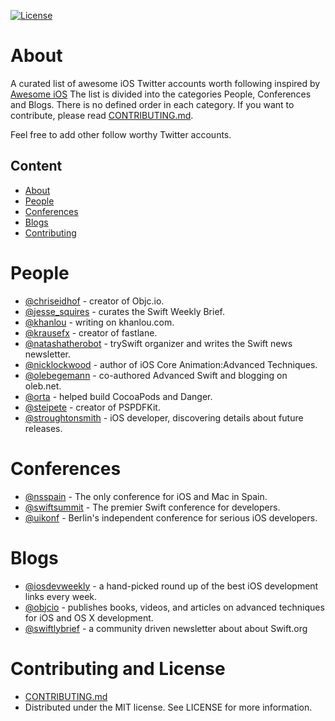 [![License](http://img.shields.io/badge/license-MIT-green.svg?style=flat)](https://github.com/carolanitz/awesome-ios-twitter/blob/master/LICENSE)
# About
A curated list of awesome iOS Twitter accounts worth following inspired by [Awesome iOS](https://github.com/vsouza/awesome-ios)
The list is divided into the categories People, Conferences and Blogs. There is no defined order in each category. If you want to contribute, please read [CONTRIBUTING.md](https://github.com/carolanitz/Awesome-iOS-Twitter/blob/master/CONTRIBUTING.md).

Feel free to add other follow worthy Twitter accounts.

## Content
* [About](#about)
* [People](#people)
* [Conferences](#conferences)
* [Blogs](#blogs)
* [Contributing](#contributing-and-license)

# People
* [@chriseidhof](https://twitter.com/chriseidhof) - creator of Objc.io.
* [@jesse_squires](https://twitter.com/jesse_squires) - curates the Swift Weekly Brief.
* [@khanlou](https://twitter.com/khanlou) - writing on khanlou.com.
* [@krausefx](https://twitter.com/krausefx) - creator of fastlane.
* [@natashatherobot](https://twitter.com/natashatherobot) - trySwift organizer and writes the Swift news newsletter.
* [@nicklockwood](https://twitter.com/nicklockwood) - author of iOS Core Animation:Advanced Techniques.
* [@olebegemann](https://twitter.com/olebegemann) - co-authored Advanced Swift and blogging on oleb.net.
* [@orta](https://twitter.com/orta) - helped build CocoaPods and Danger.
* [@steipete](https://twitter.com/steipete) - creator of PSPDFKit.
* [@stroughtonsmith](https://twitter.com/stroughtonsmith) - iOS developer, discovering details about future releases.

# Conferences
* [@nsspain](https://twitter.com/nsspain) - The only conference for iOS and Mac in Spain.
* [@swiftsummit](https://twitter.com/swiftsummit) - The premier Swift conference for developers.
* [@uikonf](https://twitter.com/uikonf) - Berlin's independent conference for serious iOS developers.

# Blogs
* [@iosdevweekly](https://twitter.com/iosdevweekly) - a hand-picked round up of the best iOS development links every week.
* [@objcio](https://twitter.com/objcio) - publishes books, videos, and articles on advanced techniques for iOS and OS X development.
* [@swiftlybrief](https://twitter.com/swiftlybrief) - a community driven newsletter about about Swift.org


# Contributing and License
* [CONTRIBUTING.md](https://github.com/carolanitz/Awesome-iOS-Twitter/blob/master/CONTRIBUTING.md)
* Distributed under the MIT license. See LICENSE for more information.
